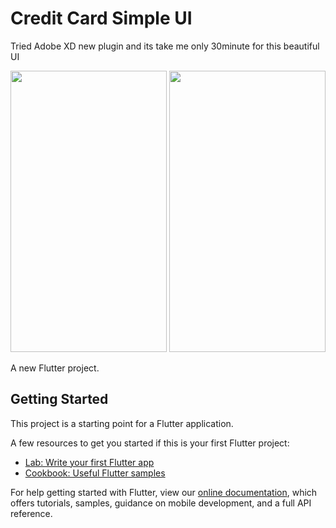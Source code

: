 # Credit Card Simple UI
Tried Adobe XD new plugin and its take me only 30minute for this beautiful UI

<img src="https://github.com/OsamaxD1/30_Minutes_XD_to_Flutter/tree/master/images/gitimage2.jpg" height="450" width="250"> <img src="https://github.com/OsamaxD1/30_Minutes_XD_to_Flutter/tree/master/images/gitimage1.jpg" height="450" width="250">

A new Flutter project.

## Getting Started

This project is a starting point for a Flutter application.

A few resources to get you started if this is your first Flutter project:

- [Lab: Write your first Flutter app](https://flutter.dev/docs/get-started/codelab)
- [Cookbook: Useful Flutter samples](https://flutter.dev/docs/cookbook)

For help getting started with Flutter, view our
[online documentation](https://flutter.dev/docs), which offers tutorials,
samples, guidance on mobile development, and a full API reference.
